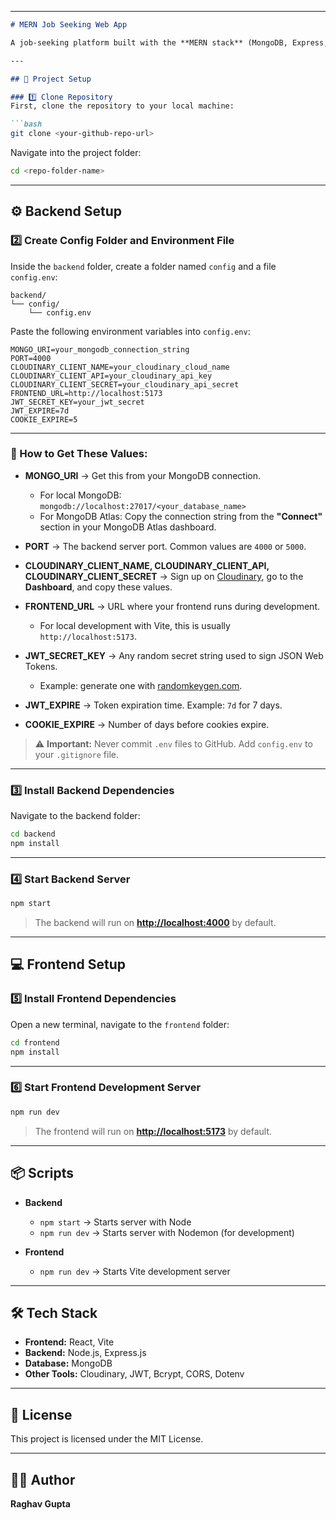 
---

````markdown
# MERN Job Seeking Web App

A job-seeking platform built with the **MERN stack** (MongoDB, Express, React, Node.js) that allows users to post, apply for, and view job listings.

---

## 📂 Project Setup

### 1️⃣ Clone Repository
First, clone the repository to your local machine:

```bash
git clone <your-github-repo-url>
````

Navigate into the project folder:

```bash
cd <repo-folder-name>
```

---

## ⚙️ Backend Setup

### 2️⃣ Create Config Folder and Environment File

Inside the `backend` folder, create a folder named `config` and a file `config.env`:

```
backend/
└── config/
    └── config.env
```

Paste the following environment variables into `config.env`:

```env
MONGO_URI=your_mongodb_connection_string
PORT=4000
CLOUDINARY_CLIENT_NAME=your_cloudinary_cloud_name
CLOUDINARY_CLIENT_API=your_cloudinary_api_key
CLOUDINARY_CLIENT_SECRET=your_cloudinary_api_secret
FRONTEND_URL=http://localhost:5173
JWT_SECRET_KEY=your_jwt_secret
JWT_EXPIRE=7d
COOKIE_EXPIRE=5
```

---

### 📌 How to Get These Values:

* **MONGO\_URI** →
  Get this from your MongoDB connection.

  * For local MongoDB:
    `mongodb://localhost:27017/<your_database_name>`
  * For MongoDB Atlas: Copy the connection string from the **"Connect"** section in your MongoDB Atlas dashboard.

* **PORT** →
  The backend server port. Common values are `4000` or `5000`.

* **CLOUDINARY\_CLIENT\_NAME, CLOUDINARY\_CLIENT\_API, CLOUDINARY\_CLIENT\_SECRET** →
  Sign up on [Cloudinary](https://cloudinary.com/), go to the **Dashboard**, and copy these values.

* **FRONTEND\_URL** →
  URL where your frontend runs during development.

  * For local development with Vite, this is usually `http://localhost:5173`.

* **JWT\_SECRET\_KEY** →
  Any random secret string used to sign JSON Web Tokens.

  * Example: generate one with [randomkeygen.com](https://randomkeygen.com/).

* **JWT\_EXPIRE** →
  Token expiration time. Example: `7d` for 7 days.

* **COOKIE\_EXPIRE** →
  Number of days before cookies expire.

> ⚠️ **Important:** Never commit `.env` files to GitHub. Add `config.env` to your `.gitignore` file.

---

### 3️⃣ Install Backend Dependencies

Navigate to the backend folder:

```bash
cd backend
npm install
```

---

### 4️⃣ Start Backend Server

```bash
npm start
```

> The backend will run on **[http://localhost:4000](http://localhost:4000)** by default.

---

## 💻 Frontend Setup

### 5️⃣ Install Frontend Dependencies

Open a new terminal, navigate to the `frontend` folder:

```bash
cd frontend
npm install
```

---

### 6️⃣ Start Frontend Development Server

```bash
npm run dev
```

> The frontend will run on **[http://localhost:5173](http://localhost:5173)** by default.

---

## 📦 Scripts

* **Backend**

  * `npm start` → Starts server with Node
  * `npm run dev` → Starts server with Nodemon (for development)

* **Frontend**

  * `npm run dev` → Starts Vite development server

---

## 🛠 Tech Stack

* **Frontend:** React, Vite
* **Backend:** Node.js, Express.js
* **Database:** MongoDB
* **Other Tools:** Cloudinary, JWT, Bcrypt, CORS, Dotenv

---

## 📜 License

This project is licensed under the MIT License.

---

## 👨‍💻 Author

**Raghav Gupta**

